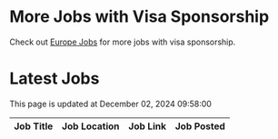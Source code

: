 # More Jobs with Visa Sponsorship

Check out [Europe Jobs](https://github.com/sureshparimi/europejobs#latest-jobs) for more jobs with visa sponsorship.

# Latest Jobs

This page is updated at December 02, 2024 09:58:00

| Job Title | Job Location | Job Link | Job Posted |
| --- | --- | --- | --- |
